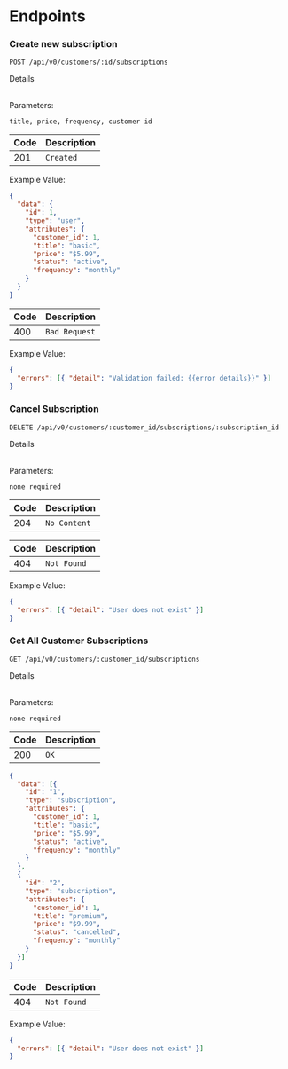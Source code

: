 # Endpoints

### Create new subscription

```http
POST /api/v0/customers/:id/subscriptions
```

<summary>  Details </summary>
<br>

Parameters: <br>

```
title, price, frequency, customer id
```

| Code | Description |
| :--- | :---------- |
| 201  | `Created`   |

Example Value:

```json
{
  "data": {
    "id": 1,
    "type": "user",
    "attributes": {
      "customer_id": 1,
      "title": "basic",
      "price": "$5.99",
      "status": "active",
      "frequency": "monthly"
    }
  }
}
```

| Code | Description |
| :--- | :---------- |
| 400  | `Bad Request` |

Example Value:

```json
{
  "errors": [{ "detail": "Validation failed: {{error details}}" }]
}
```

### Cancel Subscription

```http
DELETE /api/v0/customers/:customer_id/subscriptions/:subscription_id
```

<summary>  Details </summary>
<br>

Parameters: <br>

```
none required
```

| Code | Description |
| :--- | :---------- |
| 204  | `No Content`|

| Code | Description |
| :--- | :---------- |
| 404  | `Not Found` |

Example Value:

```json
{
  "errors": [{ "detail": "User does not exist" }]
}
```
### Get All Customer Subscriptions

```http
GET /api/v0/customers/:customer_id/subscriptions
```

<summary>  Details </summary>
<br>

Parameters: <br>

```
none required
```

| Code | Description |
| :--- | :---------- |
| 200  | `OK`        |

``` json
{
  "data": [{
    "id": "1",
    "type": "subscription",
    "attributes": {
      "customer_id": 1,
      "title": "basic",
      "price": "$5.99",
      "status": "active",
      "frequency": "monthly"
    }
  },
  {
    "id": "2",
    "type": "subscription",
    "attributes": {
      "customer_id": 1,
      "title": "premium",
      "price": "$9.99",
      "status": "cancelled",
      "frequency": "monthly"
    }
  }]
}
```

| Code | Description |
| :--- | :---------- |
| 404  | `Not Found` |

Example Value:

```json
{
  "errors": [{ "detail": "User does not exist" }]
}
```